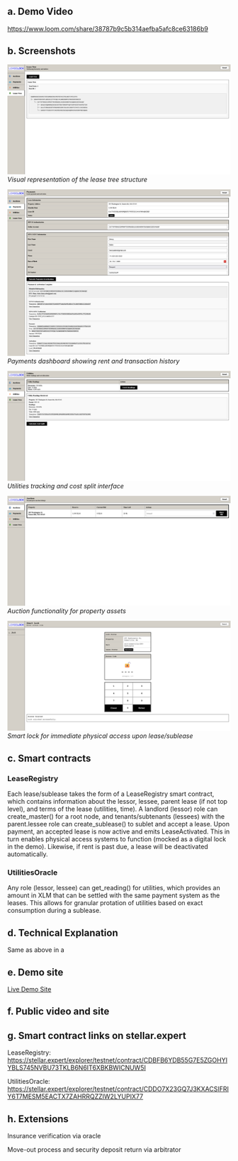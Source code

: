 ## a. Demo Video

https://www.loom.com/share/38787b9c5b314aefba5afc8ce63186b9

## b. Screenshots

![Lease Tree](lease_tree_screenshot.png)
*Visual representation of the lease tree structure*

![Payments](payments_screenshot.png)
*Payments dashboard showing rent and transaction history*

![Utilities](utilities_screenshot.png)
*Utilities tracking and cost split interface*

![Auctions](auctions_screenshot.png)
*Auction functionality for property assets*

![Lock](lock_screenshot.png)
*Smart lock for immediate physical access upon lease/sublease*

## c. Smart contracts

### LeaseRegistry

Each lease/sublease takes the form of a LeaseRegistry smart contract, which contains information about the lessor, lessee, parent lease (if not top level), and terms of the lease (utilities, time). A landlord (lessor) role can create_master() for a root node, and tenants/subtenants (lessees) with the parent.lessee role can create_sublease() to sublet and accept a lease. Upon payment, an accepted lease is now active and emits LeaseActivated. This in turn enables physical access systems to function (mocked as a digital lock in the demo). Likewise, if rent is past due, a lease will be deactivated automatically.

### UtilitiesOracle

Any role (lessor, lessee) can get_reading() for utilities, which provides an amount in XLM that can be settled with the same payment system as the leases. This allows for granular protation of utilities based on exact consumption during a sublease.

## d. Technical Explanation

Same as above in a

## e. Demo site

[Live Demo Site](https://leaselock.vercel.app)

## f. Public video and site

## g. Smart contract links on stellar.expert

LeaseRegistry: https://stellar.expert/explorer/testnet/contract/CDBFB6YDB55G7E5ZGOHYIYBLS745NVBU73TKLB6N6IT6XBKBWICNUW5I

UtilitiesOracle: https://stellar.expert/explorer/testnet/contract/CDDO7X23GQ7J3KXACSIFRIY6T7MESM5EACTX7ZAHRRQZZIW2LYUPIX77

## h. Extensions

Insurance verification via oracle

Move-out process and security deposit return via arbitrator
